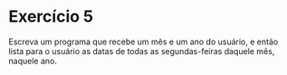 # Exercício 5

Escreva um programa que recebe um mês e um ano do usuário, e então lista para o usuário as datas de todas as segundas-feiras daquele mês, naquele ano.
